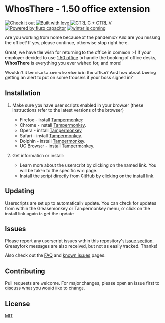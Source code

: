 # WhosThere - 1.50 office extension

[![Check it out](https://forthebadge.com/images/badges/check-it-out.svg)](https://forthebadge.com) [![Built with love](https://forthebadge.com/images/badges/built-with-love.svg)](https://forthebadge.com) [![CTRL C +  CTRL V](https://forthebadge.com/images/badges/ctrl-c-ctrl-v.svg)](https://forthebadge.com) [![Powered by fluzx capacitor](https://forthebadge.com/images/badges/powered-by-flux-capacitor.svg)](https://forthebadge.com) [![winter is coming](https://forthebadge.com/images/badges/winter-is-coming.svg)](https://forthebadge.com)

Are you working from home because of the pandemic? And are you missing the office? If yes, please continue, otherwise stop right here.

Great, we have the wish for returning to the office in common :-) If your employer decided to use [1.50 office](https://www.1-50-office.de) to handle the booking of office desks, **WhosThere** is everything you ever wished for, and more!

Wouldn't it be nice to see who else is in the office? And how about beeing getting an alert to put on some trousers if your boss signed in?

## Installation

1. Make sure you have user scripts enabled in your browser (these instructions refer to the latest versions of the browser):

	* Firefox - install [Tampermonkey](https://tampermonkey.net/?ext=dhdg&browser=firefox)
	* Chrome - install [Tampermonkey](https://tampermonkey.net/?ext=dhdg&browser=chrome).
	* Opera - install [Tampermonkey](https://tampermonkey.net/?ext=dhdg&browser=opera).
	* Safari - install [Tampermonkey](https://tampermonkey.net/?ext=dhdg&browser=safari).
	* Dolphin - install [Tampermonkey](https://tampermonkey.net/?ext=dhdg&browser=dolphin).
	* UC Browser - install [Tampermonkey](https://tampermonkey.net/?ext=dhdg&browser=ucweb).

2. Get information or install:
	* Learn more about the userscript by clicking on the named link. You will be taken to the specific wiki page.
	* Install the script directly from GitHub by clicking on the [install][whosthere-raw] link.

[whosthere-raw]: https://raw.githubusercontent.com/AnatoliiTretiakov/WhosThere/main/extension/main.js

## Updating

Userscripts are set up to automatically update. You can check for updates from within the Greasemonkey or Tampermonkey menu, or click on the install link again to get the update.

## Issues

Please report any userscript issues within this repository's [issue section](https://github.com/Mottie/GitHub-userscripts/issues). Greasyfork messages are also received, but not as easily tracked. Thanks!

Also check out the [FAQ](https://github.com/Mottie/GitHub-userscripts/wiki/FAQ) and [known issues](https://github.com/Mottie/GitHub-userscripts/wiki/Known-issues) pages.


## Contributing
Pull requests are welcome. For major changes, please open an issue first to discuss what you would like to change.

## License
[MIT](https://choosealicense.com/licenses/mit/)

